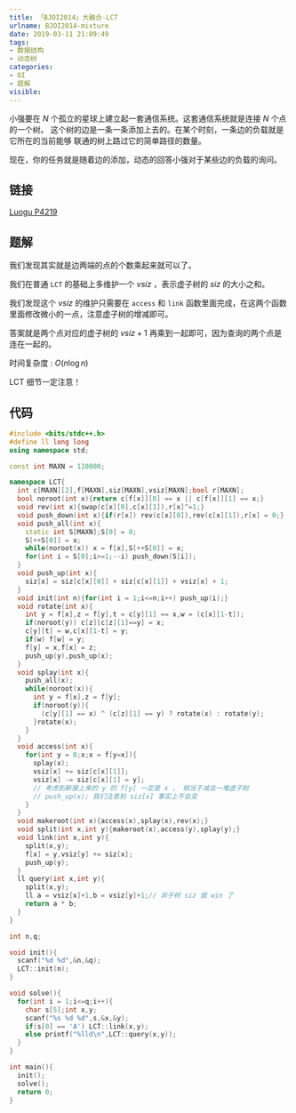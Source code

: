 ```yaml
---
title: 「BJOI2014」大融合-LCT
urlname: BJOI2014-mixture
date: 2019-03-11 21:09:49
tags:
- 数据结构
- 动态树
categories:
- OI
- 题解
visible:
---
```


小强要在 $N$ 个孤立的星球上建立起一套通信系统。这套通信系统就是连接 $N$ 个点的一个树。 这个树的边是一条一条添加上去的。在某个时刻，一条边的负载就是它所在的当前能够 联通的树上路过它的简单路径的数量。

现在，你的任务就是随着边的添加，动态的回答小强对于某些边的负载的询问。

<!-- more -->

## 链接

[Luogu P4219](https://www.luogu.org/problemnew/show/P4219)

## 题解

我们发现其实就是边两端的点的个数乘起来就可以了。

我们在普通 `LCT` 的基础上多维护一个 $vsiz$ ，表示虚子树的 $siz$ 的大小之和。

我们发现这个 $vsiz$ 的维护只需要在 `access` 和 `link` 函数里面完成，在这两个函数里面修改微小的一点，注意虚子树的增减即可。

答案就是两个点对应的虚子树的 $vsiz + 1$ 再乘到一起即可，因为查询的两个点是连在一起的。

时间复杂度 : $O(n \log n)$

LCT 细节一定注意！

## 代码

```cpp
#include <bits/stdc++.h>
#define ll long long
using namespace std;

const int MAXN = 110000;

namespace LCT{
  int c[MAXN][2],f[MAXN],siz[MAXN],vsiz[MAXN];bool r[MAXN];
  bool noroot(int x){return c[f[x]][0] == x || c[f[x]][1] == x;}
  void rev(int x){swap(c[x][0],c[x][1]),r[x]^=1;}
  void push_down(int x){if(r[x]) rev(c[x][0]),rev(c[x][1]),r[x] = 0;}
  void push_all(int x){
    static int S[MAXN];S[0] = 0;
    S[++S[0]] = x;
    while(noroot(x)) x = f[x],S[++S[0]] = x;
    for(int i = S[0];i>=1;--i) push_down(S[i]);
  }
  void push_up(int x){
    siz[x] = siz[c[x][0]] + siz[c[x][1]] + vsiz[x] + 1;
  }
  void init(int n){for(int i = 1;i<=n;i++) push_up(i);}
  void rotate(int x){
    int y = f[x],z = f[y],t = c[y][1] == x,w = (c[x][1-t]);
    if(noroot(y)) c[z][c[z][1]==y] = x;
    c[y][t] = w,c[x][1-t] = y;
    if(w) f[w] = y;
    f[y] = x,f[x] = z;
    push_up(y),push_up(x);
  }
  void splay(int x){
    push_all(x);
    while(noroot(x)){
      int y = f[x],z = f[y];
      if(noroot(y)){
        (c[y][1] == x) ^ (c[z][1] == y) ? rotate(x) : rotate(y);
      }rotate(x);
    }
  }
  void access(int x){
    for(int y = 0;x;x = f[y=x]){
      splay(x);
      vsiz[x] += siz[c[x][1]];
      vsiz[x] -= siz[c[x][1] = y];
      // 考虑到新接上来的 y 的 f[y] 一定是 x ， 相当于减去一堆虚子树
      // push_up(x); 我们注意到 siz[x] 事实上不会变
    }
  }
  void makeroot(int x){access(x),splay(x),rev(x);}
  void split(int x,int y){makeroot(x),access(y),splay(y);}
  void link(int x,int y){
    split(x,y);
    f[x] = y,vsiz[y] += siz[x];
    push_up(y);
  }
  ll query(int x,int y){
    split(x,y);
    ll a = vsiz[x]+1,b = vsiz[y]+1;// 非子树 siz 就 win 了
    return a * b;
  }
}

int n,q;

void init(){
  scanf("%d %d",&n,&q);
  LCT::init(n);
}

void solve(){
  for(int i = 1;i<=q;i++){
    char s[5];int x,y;
    scanf("%s %d %d",s,&x,&y);
    if(s[0] == 'A') LCT::link(x,y);
    else printf("%lld\n",LCT::query(x,y));
  }
}

int main(){
  init();
  solve();
  return 0;
}
```